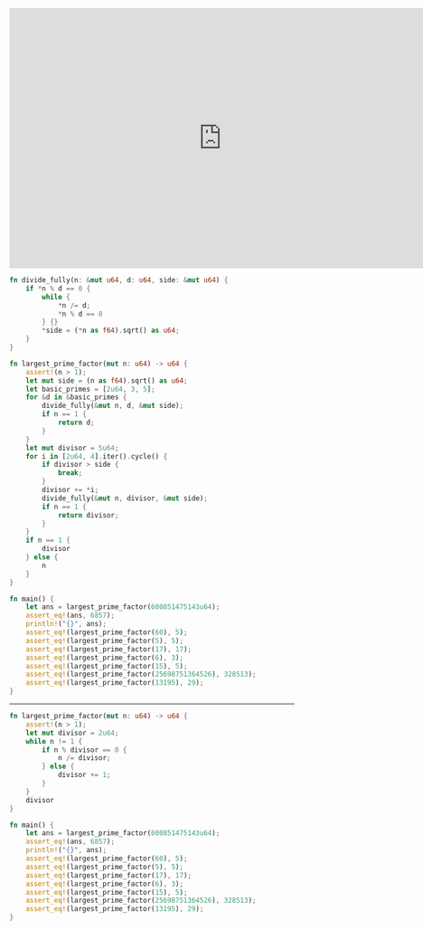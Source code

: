 <htmnl><iframe src="https://docs.google.com/presentation/d/e/2PACX-1vSTrpjghGiCjA0R9p38sLYptZYTiHKxk_Xljri6TMzeMCjf7lyjq1WSWaIKIJxBDG_sc7dpzfyhbaqz/embed?start=false&loop=false&delayms=60000" frameborder="0" width="750" height="460" allowfullscreen="true" mozallowfullscreen="true" webkitallowfullscreen="true"></iframe></html>

```rust
fn divide_fully(n: &mut u64, d: u64, side: &mut u64) {
    if *n % d == 0 {
        while {
            *n /= d;
            *n % d == 0
        } {}
        *side = (*n as f64).sqrt() as u64;
    }
}

fn largest_prime_factor(mut n: u64) -> u64 {
    assert!(n > 1);
    let mut side = (n as f64).sqrt() as u64;
    let basic_primes = [2u64, 3, 5];
    for &d in &basic_primes {
        divide_fully(&mut n, d, &mut side);
        if n == 1 {
            return d;
        }
    }
    let mut divisor = 5u64;
    for i in [2u64, 4].iter().cycle() {
        if divisor > side {
            break;
        }
        divisor += *i;
        divide_fully(&mut n, divisor, &mut side);
        if n == 1 {
            return divisor;
        }
    }
    if n == 1 {
        divisor
    } else {
        n
    }
}

fn main() {
    let ans = largest_prime_factor(600851475143u64);
    assert_eq!(ans, 6857);
    println!("{}", ans);
    assert_eq!(largest_prime_factor(60), 5);
    assert_eq!(largest_prime_factor(5), 5);
    assert_eq!(largest_prime_factor(17), 17);
    assert_eq!(largest_prime_factor(6), 3);
    assert_eq!(largest_prime_factor(15), 5);
    assert_eq!(largest_prime_factor(25698751364526), 328513);
    assert_eq!(largest_prime_factor(13195), 29);
}

```
---
```rust
fn largest_prime_factor(mut n: u64) -> u64 {
    assert!(n > 1);
    let mut divisor = 2u64;
    while n != 1 {
        if n % divisor == 0 {
            n /= divisor;
        } else {
            divisor += 1;
        }
    }
    divisor
}

fn main() {
    let ans = largest_prime_factor(600851475143u64);
    assert_eq!(ans, 6857);
    println!("{}", ans);
    assert_eq!(largest_prime_factor(60), 5);
    assert_eq!(largest_prime_factor(5), 5);
    assert_eq!(largest_prime_factor(17), 17);
    assert_eq!(largest_prime_factor(6), 3);
    assert_eq!(largest_prime_factor(15), 5);
    assert_eq!(largest_prime_factor(25698751364526), 328513);
    assert_eq!(largest_prime_factor(13195), 29);
}
```